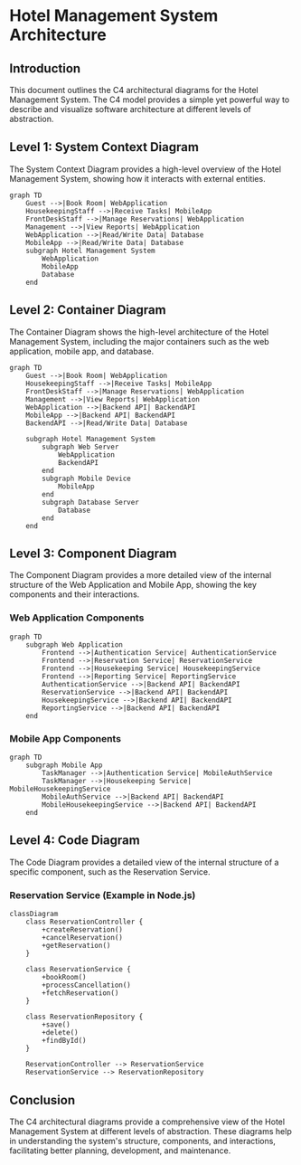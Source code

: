 # Hotel Management System Architecture

## Introduction
This document outlines the C4 architectural diagrams for the Hotel Management System. The C4 model provides a simple yet powerful way to describe and visualize software architecture at different levels of abstraction.

## Level 1: System Context Diagram
The System Context Diagram provides a high-level overview of the Hotel Management System, showing how it interacts with external entities.

```mermaid
graph TD
    Guest -->|Book Room| WebApplication
    HousekeepingStaff -->|Receive Tasks| MobileApp
    FrontDeskStaff -->|Manage Reservations| WebApplication
    Management -->|View Reports| WebApplication
    WebApplication -->|Read/Write Data| Database
    MobileApp -->|Read/Write Data| Database
    subgraph Hotel Management System
        WebApplication
        MobileApp
        Database
    end
```

## Level 2: Container Diagram
The Container Diagram shows the high-level architecture of the Hotel Management System, including the major containers such as the web application, mobile app, and database.

```mermaid
graph TD
    Guest -->|Book Room| WebApplication
    HousekeepingStaff -->|Receive Tasks| MobileApp
    FrontDeskStaff -->|Manage Reservations| WebApplication
    Management -->|View Reports| WebApplication
    WebApplication -->|Backend API| BackendAPI
    MobileApp -->|Backend API| BackendAPI
    BackendAPI -->|Read/Write Data| Database

    subgraph Hotel Management System
        subgraph Web Server
            WebApplication
            BackendAPI
        end
        subgraph Mobile Device
            MobileApp
        end
        subgraph Database Server
            Database
        end
    end
```

## Level 3: Component Diagram
The Component Diagram provides a more detailed view of the internal structure of the Web Application and Mobile App, showing the key components and their interactions.

### Web Application Components
```mermaid
graph TD
    subgraph Web Application
        Frontend -->|Authentication Service| AuthenticationService
        Frontend -->|Reservation Service| ReservationService
        Frontend -->|Housekeeping Service| HousekeepingService
        Frontend -->|Reporting Service| ReportingService
        AuthenticationService -->|Backend API| BackendAPI
        ReservationService -->|Backend API| BackendAPI
        HousekeepingService -->|Backend API| BackendAPI
        ReportingService -->|Backend API| BackendAPI
    end
```

### Mobile App Components
```mermaid
graph TD
    subgraph Mobile App
        TaskManager -->|Authentication Service| MobileAuthService
        TaskManager -->|Housekeeping Service| MobileHousekeepingService
        MobileAuthService -->|Backend API| BackendAPI
        MobileHousekeepingService -->|Backend API| BackendAPI
    end
```

## Level 4: Code Diagram
The Code Diagram provides a detailed view of the internal structure of a specific component, such as the Reservation Service.

### Reservation Service (Example in Node.js)
```mermaid
classDiagram
    class ReservationController {
        +createReservation()
        +cancelReservation()
        +getReservation()
    }

    class ReservationService {
        +bookRoom()
        +processCancellation()
        +fetchReservation()
    }

    class ReservationRepository {
        +save()
        +delete()
        +findById()
    }

    ReservationController --> ReservationService
    ReservationService --> ReservationRepository
```

## Conclusion
The C4 architectural diagrams provide a comprehensive view of the Hotel Management System at different levels of abstraction. These diagrams help in understanding the system's structure, components, and interactions, facilitating better planning, development, and maintenance.
